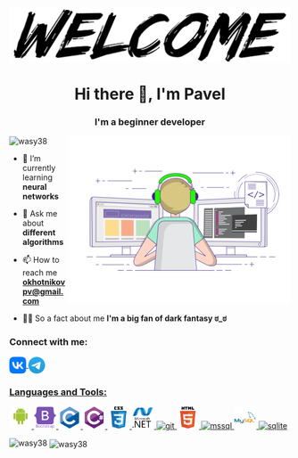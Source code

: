 <img align="center" alt="Welcome" src="https://github.com/wasy38/wasy38/blob/main/assets/welcome.png">

<h1 align="center">Hi there 👋, I'm Pavel</h1>
<h3 align="center">I'm a beginner developer</h3>

<img align="right" alt="Coding" width="400" src="https://github.com/wasy38/wasy38/blob/main/assets/coding.gif">

<p align="left"> <img src="https://komarev.com/ghpvc/?username=wasy38&label=Profile%20views&color=0e75b6&style=flat" alt="wasy38" /> 

- 🔬 I’m currently learning **neural networks**

- 💬 Ask me about **different algorithms**

- 📫 How to reach me **okhotnikovpv@gmail.com**

- 🤷‍♂️ So a fact about me **I'm a big fan of dark fantasy ಠ_ಠ**

<h3 align="left">Connect with me:</h3>
<p align="left">
<a href="https://vk.com/okhotnikov96" target="blank"><img align="center" src="https://github.com/wasy38/wasy38/blob/main/assets/vk.png" alt="okhotnikov96" height="30" width="30" />
<a href="https://t.me/wasy38" target="blank"><img align="center" src="https://raw.githubusercontent.com/wasy38/wasy38/main/assets/telegram.webp" alt="@wasy38" height="30" width="30" />
</p>

<h3 align="left">Languages and Tools:</h3>
<p align="left"> <a href="https://developer.android.com" target="_blank" rel="noreferrer"> <img src="https://raw.githubusercontent.com/devicons/devicon/master/icons/android/android-original-wordmark.svg" alt="android" width="40" height="40"/> </a> <a href="https://getbootstrap.com" target="_blank" rel="noreferrer"> <img src="https://raw.githubusercontent.com/devicons/devicon/master/icons/bootstrap/bootstrap-plain-wordmark.svg" alt="bootstrap" width="40" height="40"/> </a> <a href="https://www.cprogramming.com/" target="_blank" rel="noreferrer"> <img src="https://raw.githubusercontent.com/devicons/devicon/master/icons/c/c-original.svg" alt="c" width="40" height="40"/> </a> <a href="https://www.w3schools.com/cs/" target="_blank" rel="noreferrer"> <img src="https://raw.githubusercontent.com/devicons/devicon/master/icons/csharp/csharp-original.svg" alt="csharp" width="40" height="40"/> </a> <a href="https://www.w3schools.com/css/" target="_blank" rel="noreferrer"> <img src="https://raw.githubusercontent.com/devicons/devicon/master/icons/css3/css3-original-wordmark.svg" alt="css3" width="40" height="40"/> </a> <a href="https://dotnet.microsoft.com/" target="_blank" rel="noreferrer"> <img src="https://raw.githubusercontent.com/devicons/devicon/master/icons/dot-net/dot-net-original-wordmark.svg" alt="dotnet" width="40" height="40"/> </a> <a href="https://git-scm.com/" target="_blank" rel="noreferrer"> <img src="https://www.vectorlogo.zone/logos/git-scm/git-scm-icon.svg" alt="git" width="40" height="40"/> </a> <a href="https://www.w3.org/html/" target="_blank" rel="noreferrer"> <img src="https://raw.githubusercontent.com/devicons/devicon/master/icons/html5/html5-original-wordmark.svg" alt="html5" width="40" height="40"/> </a> <a href="https://www.microsoft.com/en-us/sql-server" target="_blank" rel="noreferrer"> <img src="https://www.svgrepo.com/show/303229/microsoft-sql-server-logo.svg" alt="mssql" width="40" height="40"/> </a> <a href="https://www.mysql.com/" target="_blank" rel="noreferrer"> <img src="https://raw.githubusercontent.com/devicons/devicon/master/icons/mysql/mysql-original-wordmark.svg" alt="mysql" width="40" height="40"/> </a> <a href="https://www.sqlite.org/" target="_blank" rel="noreferrer"> <img src="https://www.vectorlogo.zone/logos/sqlite/sqlite-icon.svg" alt="sqlite" width="40" height="40"/> </a> </p>

<p><img align="left" src="https://github-readme-stats.vercel.app/api/top-langs?username=wasy38&show_icons=true&locale=en&layout=compact" alt="wasy38" /></p>

<p>&nbsp;<img align="center" src="https://github-readme-stats.vercel.app/api?username=wasy38&show_icons=true&locale=en" alt="wasy38" /></p>
